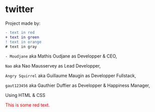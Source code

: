 # <h1> twitter </h1>

Project made by:

```diff
- text in red
+ text in green
! text in orange
# text in gray
```





```- Moudjane``` aka Mathis Oudjane as Developper & CEO,

```Nao``` aka Nao Mausservey as Lead Developper,

```Angry Squirrel``` aka Guillaume Maugin as Developper Fullstack,

```gaut123456``` aka Gauthier Duffier as Developper & Happiness Manager,


Using HTML & CSS



<p style='color:red'>This is some red text.</p>
